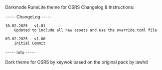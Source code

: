 Darkmode RuneLite theme for OSRS Changelog & Instructions:

-----   ChangeLog   -----

    10.02.2025 - v1.01
        Updated to include all new assets and use the override.toml file

    09.02.2025 - v1.00
        Initial Commit

-----     Info     -----

Dark theme for OSRS by keywok based on the original pack by iawhd
